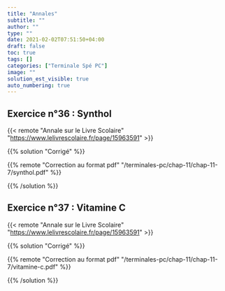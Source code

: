 ```yaml
---
title: "Annales"
subtitle: ""
author: ""
type: ""
date: 2021-02-02T07:51:50+04:00
draft: false
toc: true
tags: []
categories: ["Terminale Spé PC"]
image: ""
solution_est_visible: true
auto_numbering: true
---
```


## Exercice n°36 : Synthol

{{< remote "Annale sur le Livre Scolaire" "https://www.lelivrescolaire.fr/page/15963591" >}}

{{% solution "Corrigé" %}}

{{% remote "Correction au format pdf" "/terminales-pc/chap-11/chap-11-7/synthol.pdf" %}}

{{% /solution %}}

## Exercice n°37 : Vitamine C

{{< remote "Annale sur le Livre Scolaire" "https://www.lelivrescolaire.fr/page/15963591" >}}

{{% solution "Corrigé" %}}

{{% remote "Correction au format pdf" "/terminales-pc/chap-11/chap-11-7/vitamine-c.pdf" %}}

{{% /solution %}}
